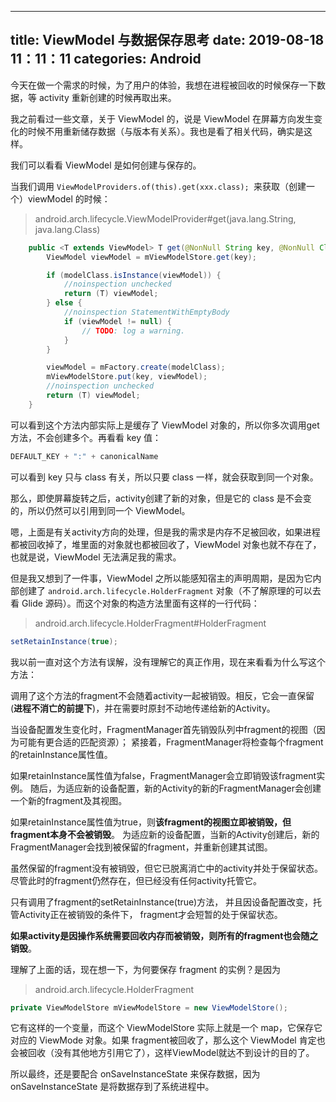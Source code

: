 
---
title: ViewModel 与数据保存思考
date: 2019-08-18 11：11：11
categories: Android
---


今天在做一个需求的时候，为了用户的体验，我想在进程被回收的时候保存一下数据，等 activity 重新创建的时候再取出来。

我之前看过一些文章，关于 ViewModel 的，说是 ViewModel 在屏幕方向发生变化的时候不用重新储存数据（与版本有关系）。我也是看了相关代码，确实是这样。

我们可以看看 ViewModel 是如何创建与保存的。

当我们调用 `ViewModelProviders.of(this).get(xxx.class); `来获取（创建一个）viewModel 的时候：

> android.arch.lifecycle.ViewModelProvider#get(java.lang.String, java.lang.Class<T>)

```java
    public <T extends ViewModel> T get(@NonNull String key, @NonNull Class<T> modelClass) {
        ViewModel viewModel = mViewModelStore.get(key);

        if (modelClass.isInstance(viewModel)) {
            //noinspection unchecked
            return (T) viewModel;
        } else {
            //noinspection StatementWithEmptyBody
            if (viewModel != null) {
                // TODO: log a warning.
            }
        }

        viewModel = mFactory.create(modelClass);
        mViewModelStore.put(key, viewModel);
        //noinspection unchecked
        return (T) viewModel;
    }
```

可以看到这个方法内部实际上是缓存了 ViewModel 对象的，所以你多次调用get方法，不会创建多个。再看看 key 值：

```java
DEFAULT_KEY + ":" + canonicalName
```

可以看到 key 只与 class 有关，所以只要 class 一样，就会获取到同一个对象。

那么，即使屏幕旋转之后，activity创建了新的对象，但是它的 class 是不会变的，所以仍然可以引用到同一个 ViewModel。



嗯，上面是有关activity方向的处理，但是我的需求是内存不足被回收，如果进程都被回收掉了，堆里面的对象就也都被回收了，ViewModel 对象也就不存在了，也就是说，ViewModel 无法满足我的需求。

但是我又想到了一件事，ViewModel 之所以能感知宿主的声明周期，是因为它内部创建了 `android.arch.lifecycle.HolderFragment` 对象（不了解原理的可以去看 Glide 源码）。而这个对象的构造方法里面有这样的一行代码：

> android.arch.lifecycle.HolderFragment#HolderFragment

```java
setRetainInstance(true);
```

我以前一直对这个方法有误解，没有理解它的真正作用，现在来看看为什么写这个方法：

调用了这个方法的fragment不会随着activity一起被销毁。相反，它会一直保留(**进程不消亡的前提下**)，并在需要时原封不动地传递给新的Activity。

当设备配置发生变化时，FragmentManager首先销毁队列中fragment的视图（因为可能有更合适的匹配资源）； 
紧接着，FragmentManager将检查每个fragment的retainInstance属性值。

如果retainInstance属性值为false，FragmentManager会立即销毁该fragment实例。 随后，为适应新的设备配置，新的Activity的新的FragmentManager会创建一个新的fragment及其视图。

如果retainInstance属性值为true，则**该fragment的视图立即被销毁，但fragment本身不会被销毁**。 为适应新的设备配置，当新的Activity创建后，新的FragmentManager会找到被保留的fragment，并重新创建其试图。

虽然保留的fragment没有被销毁，但它已脱离消亡中的activity并处于保留状态。 尽管此时的fragment仍然存在，但已经没有任何activity托管它。

只有调用了fragment的setRetainInstance(true)方法， 并且因设备配置改变，托管Activity正在被销毁的条件下， 
fragment才会短暂的处于保留状态。

**如果activity是因操作系统需要回收内存而被销毁，则所有的fragment也会随之销毁**。

理解了上面的话，现在想一下，为何要保存 fragment 的实例？是因为 

> android.arch.lifecycle.HolderFragment

```java
private ViewModelStore mViewModelStore = new ViewModelStore();
```

它有这样的一个变量，而这个 ViewModelStore 实际上就是一个 map，它保存它对应的 ViewMode 对象。如果 fragment被回收了，那么这个 ViewModel 肯定也会被回收（没有其他地方引用它了），这样ViewModel就达不到设计的目的了。



所以最终，还是要配合 onSaveInstanceState 来保存数据，因为 onSaveInstanceState 是将数据存到了系统进程中。